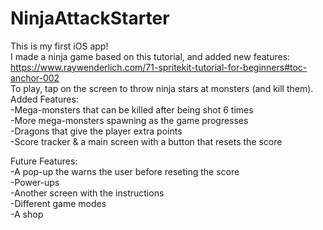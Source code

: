 # NinjaAttackStarter
This is my first iOS app!<br/> 
I made a ninja game based on this tutorial, and added new features: https://www.raywenderlich.com/71-spritekit-tutorial-for-beginners#toc-anchor-002<br/>
To play, tap on the screen to throw ninja stars at monsters (and kill them).<br/>
Added Features:<br/>
-Mega-monsters that can be killed after being shot 6 times<br/>
-More mega-monsters spawning as the game progresses<br/>
-Dragons that give the player extra points<br/>
-Score tracker & a main screen with a button that resets the score<br/>

Future Features:<br/>
-A pop-up the warns the user before reseting the score<br/>
-Power-ups<br/>
-Another screen with the instructions<br/>
-Different game modes<br/>
-A shop

